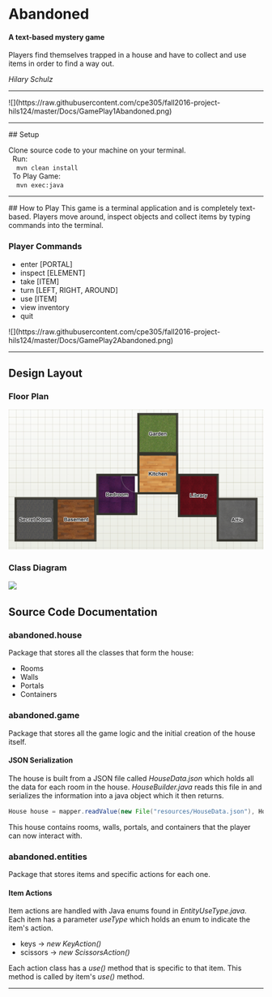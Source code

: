 # Abandoned
#### A text-based mystery game
Players find themselves trapped in a house and have to collect and use items in order to find a way out.

*Hilary Schulz*
<hr>
![](https://raw.githubusercontent.com/cpe305/fall2016-project-hils124/master/Docs/GamePlay1Abandoned.png)
<hr>
## Setup

Clone source code to your machine on your terminal. <br>
&nbsp;&nbsp;Run: <br>
&nbsp;&nbsp;&nbsp;&nbsp;```mvn clean install```<br>
&nbsp;&nbsp;To Play Game: <br>
&nbsp;&nbsp;&nbsp;&nbsp;```mvn exec:java```
<hr>
## How to Play
This game is a terminal application and is completely text-based. Players move around, inspect objects and collect items by typing commands into the terminal.

### Player Commands
<ul>
  <li>enter [PORTAL]</li>
  <li>inspect [ELEMENT]</li>
  <li>take [ITEM]</li>
  <li>turn [LEFT, RIGHT, AROUND]</li>
  <li>use [ITEM]</li>
  <li>view inventory</li>
  <li>quit</li>
</ul>
![](https://raw.githubusercontent.com/cpe305/fall2016-project-hils124/master/Docs/GamePlay2Abandoned.png)

<hr>

## Design Layout

### Floor Plan
![](https://raw.githubusercontent.com/cpe305/fall2016-project-hils124/master/Docs/FloorPlanAbandoned.png)

### Class Diagram
![](https://raw.githubusercontent.com/cpe305/fall2016-project-hils124/master/Docs/ClassDiagramAbandoned.png)


## Source Code Documentation
### abandoned.house
Package that stores all the classes that form the house:
<ul>
  <li>Rooms</li>
  <li>Walls</li>
  <li>Portals</li>
  <li>Containers</li>
</ul>

### abandoned.game
Package that stores all the game logic and the initial creation of the house itself.

#### JSON Serialization
The house is built from a JSON file called *HouseData.json* which holds all the data for each room in the house. *HouseBuilder.java* reads this file in and serializes the information into a java object which it then returns.

```java
House house = mapper.readValue(new File("resources/HouseData.json"), House.class);
```

This house contains rooms, walls, portals, and containers that the player can now interact with.

### abandoned.entities
Package that stores items and specific actions for each one.
#### Item Actions
Item actions are handled with Java enums found in *EntityUseType.java*. Each item has a parameter *useType* which holds an enum to indicate the item's action.
<ul>
  <li> keys -> <em>new KeyAction()</em></li>
  <li> scissors -> <em>new ScissorsAction()</em></li>
</ul>

Each action class has a *use()* method that is specific to that item. This method is called by item's *use()* method.

<hr>
